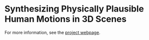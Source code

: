 # Synthesizing Physically Plausible Human Motions in 3D Scenes

For more information, see the [project webpage](https://liangpan99.github.io/InterScene).
